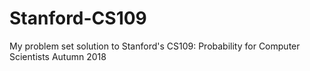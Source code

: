 # Stanford-CS109
My problem set solution to Stanford's CS109: Probability for Computer Scientists  Autumn 2018
